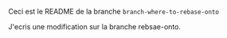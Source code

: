 Ceci est le README de la branche `branch-where-to-rebase-onto`

J'ecris une modification sur la branche rebsae-onto.
